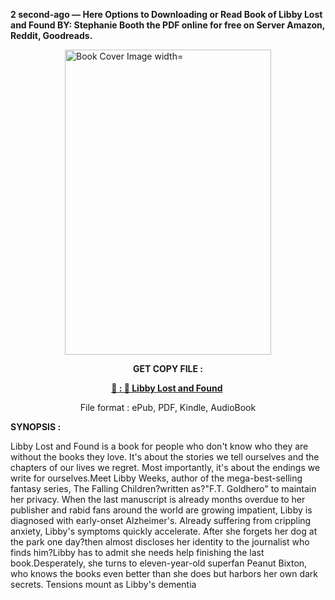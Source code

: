 <p><strong>2 second-ago &mdash; Here Options to Downloading or Read Book of Libby Lost and Found BY: Stephanie Booth the PDF online for free on Server Amazon, Reddit, Goodreads.</strong></p><p><a href="https://uk.ebookarea.xyz/?book=197036057-libby-lost-and-found"><img style="display: block; margin-left: auto; margin-right: auto;" src="https://i.gr-assets.com/images/S/compressed.photo.goodreads.com/books/1713666609l/197036057.jpg" alt="Book Cover Image width=" width="330" height="488" /></a></p><p style="text-align: center;"><strong>GET COPY FILE :</strong></p><p style="text-align: center;"><strong><a href="https://uk.ebookarea.xyz/?book=197036057-libby-lost-and-found" target="_blank" rel="noopener">📢 : 🔗 Libby Lost and Found</a>&nbsp;</strong></p><p style="text-align: center;">File format : ePub, PDF, Kindle, AudioBook</p><p><strong>SYNOPSIS :</strong></p><p>Libby Lost and Found is a book for people who don't know who they are without the books they love. It's about the stories we tell ourselves and the chapters of our lives we regret. Most importantly, it's about the endings we write for ourselves.Meet Libby Weeks, author of the mega-best-selling fantasy series, The Falling Children?written as?"F.T. Goldhero" to maintain her privacy. When the last manuscript is already months overdue to her publisher and rabid fans around the world are growing impatient, Libby is diagnosed with early-onset Alzheimer's. Already suffering from crippling anxiety, Libby's symptoms quickly accelerate. After she forgets her dog at the park one day?then almost discloses her identity to the journalist who finds him?Libby has to admit she needs help finishing the last book.Desperately, she turns to eleven-year-old superfan Peanut Bixton, who knows the books even better than she does but harbors her own dark secrets. Tensions mount as Libby's dementia </p>
